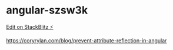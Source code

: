 # angular-szsw3k

[Edit on StackBlitz ⚡️](https://stackblitz.com/edit/angular-szsw3k)

https://coryrylan.com/blog/prevent-attribute-reflection-in-angular

